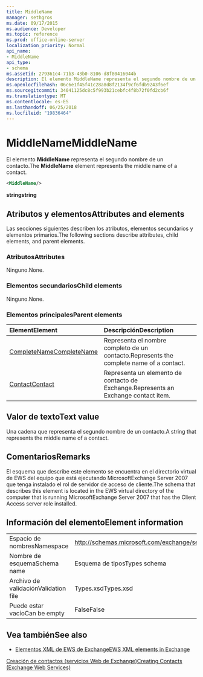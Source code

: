 ```yaml
---
title: MiddleName
manager: sethgros
ms.date: 09/17/2015
ms.audience: Developer
ms.topic: reference
ms.prod: office-online-server
localization_priority: Normal
api_name:
- MiddleName
api_type:
- schema
ms.assetid: 279361e4-71b3-43b0-8106-d8f80416044b
description: El elemento MiddleName representa el segundo nombre de un contacto.
ms.openlocfilehash: 06c6e1f45f41c28a8d8f2134f9cf6fdb9243f6ef
ms.sourcegitcommit: 34041125dc8c5f993b21cebfc4f8b72f0fd2cb6f
ms.translationtype: MT
ms.contentlocale: es-ES
ms.lasthandoff: 06/25/2018
ms.locfileid: "19836464"
---
```

# <a name="middlename"></a><span data-ttu-id="83d85-103">MiddleName</span><span class="sxs-lookup"><span data-stu-id="83d85-103">MiddleName</span></span>

<span data-ttu-id="83d85-104">El elemento **MiddleName** representa el segundo nombre de un contacto.</span><span class="sxs-lookup"><span data-stu-id="83d85-104">The **MiddleName** element represents the middle name of a contact.</span></span> 
  
```xml
<MiddleName/>
```

 <span data-ttu-id="83d85-105">**string**</span><span class="sxs-lookup"><span data-stu-id="83d85-105">**string**</span></span>
## <a name="attributes-and-elements"></a><span data-ttu-id="83d85-106">Atributos y elementos</span><span class="sxs-lookup"><span data-stu-id="83d85-106">Attributes and elements</span></span>

<span data-ttu-id="83d85-107">Las secciones siguientes describen los atributos, elementos secundarios y elementos primarios.</span><span class="sxs-lookup"><span data-stu-id="83d85-107">The following sections describe attributes, child elements, and parent elements.</span></span>
  
### <a name="attributes"></a><span data-ttu-id="83d85-108">Atributos</span><span class="sxs-lookup"><span data-stu-id="83d85-108">Attributes</span></span>

<span data-ttu-id="83d85-109">Ninguno.</span><span class="sxs-lookup"><span data-stu-id="83d85-109">None.</span></span>
  
### <a name="child-elements"></a><span data-ttu-id="83d85-110">Elementos secundarios</span><span class="sxs-lookup"><span data-stu-id="83d85-110">Child elements</span></span>

<span data-ttu-id="83d85-111">Ninguno.</span><span class="sxs-lookup"><span data-stu-id="83d85-111">None.</span></span>
  
### <a name="parent-elements"></a><span data-ttu-id="83d85-112">Elementos principales</span><span class="sxs-lookup"><span data-stu-id="83d85-112">Parent elements</span></span>

|<span data-ttu-id="83d85-113">**Element**</span><span class="sxs-lookup"><span data-stu-id="83d85-113">**Element**</span></span>|<span data-ttu-id="83d85-114">**Descripción**</span><span class="sxs-lookup"><span data-stu-id="83d85-114">**Description**</span></span>|
|:-----|:-----|
|[<span data-ttu-id="83d85-115">CompleteName</span><span class="sxs-lookup"><span data-stu-id="83d85-115">CompleteName</span></span>](completename.md) <br/> |<span data-ttu-id="83d85-116">Representa el nombre completo de un contacto.</span><span class="sxs-lookup"><span data-stu-id="83d85-116">Represents the complete name of a contact.</span></span>  <br/> |
|[<span data-ttu-id="83d85-117">Contact</span><span class="sxs-lookup"><span data-stu-id="83d85-117">Contact</span></span>](contact.md) <br/> |<span data-ttu-id="83d85-118">Representa un elemento de contacto de Exchange.</span><span class="sxs-lookup"><span data-stu-id="83d85-118">Represents an Exchange contact item.</span></span>  <br/> |
   
## <a name="text-value"></a><span data-ttu-id="83d85-119">Valor de texto</span><span class="sxs-lookup"><span data-stu-id="83d85-119">Text value</span></span>

<span data-ttu-id="83d85-120">Una cadena que representa el segundo nombre de un contacto.</span><span class="sxs-lookup"><span data-stu-id="83d85-120">A string that represents the middle name of a contact.</span></span>
  
## <a name="remarks"></a><span data-ttu-id="83d85-121">Comentarios</span><span class="sxs-lookup"><span data-stu-id="83d85-121">Remarks</span></span>

<span data-ttu-id="83d85-122">El esquema que describe este elemento se encuentra en el directorio virtual de EWS del equipo que está ejecutando MicrosoftExchange Server 2007 que tenga instalado el rol de servidor de acceso de cliente.</span><span class="sxs-lookup"><span data-stu-id="83d85-122">The schema that describes this element is located in the EWS virtual directory of the computer that is running MicrosoftExchange Server 2007 that has the Client Access server role installed.</span></span>
  
## <a name="element-information"></a><span data-ttu-id="83d85-123">Información del elemento</span><span class="sxs-lookup"><span data-stu-id="83d85-123">Element information</span></span>

|||
|:-----|:-----|
|<span data-ttu-id="83d85-124">Espacio de nombres</span><span class="sxs-lookup"><span data-stu-id="83d85-124">Namespace</span></span>  <br/> |http://schemas.microsoft.com/exchange/services/2006/types  <br/> |
|<span data-ttu-id="83d85-125">Nombre de esquema</span><span class="sxs-lookup"><span data-stu-id="83d85-125">Schema name</span></span>  <br/> |<span data-ttu-id="83d85-126">Esquema de tipos</span><span class="sxs-lookup"><span data-stu-id="83d85-126">Types schema</span></span>  <br/> |
|<span data-ttu-id="83d85-127">Archivo de validación</span><span class="sxs-lookup"><span data-stu-id="83d85-127">Validation file</span></span>  <br/> |<span data-ttu-id="83d85-128">Types.xsd</span><span class="sxs-lookup"><span data-stu-id="83d85-128">Types.xsd</span></span>  <br/> |
|<span data-ttu-id="83d85-129">Puede estar vacío</span><span class="sxs-lookup"><span data-stu-id="83d85-129">Can be empty</span></span>  <br/> |<span data-ttu-id="83d85-130">False</span><span class="sxs-lookup"><span data-stu-id="83d85-130">False</span></span>  <br/> |
   
## <a name="see-also"></a><span data-ttu-id="83d85-131">Vea también</span><span class="sxs-lookup"><span data-stu-id="83d85-131">See also</span></span>



- [<span data-ttu-id="83d85-132">Elementos XML de EWS de Exchange</span><span class="sxs-lookup"><span data-stu-id="83d85-132">EWS XML elements in Exchange</span></span>](ews-xml-elements-in-exchange.md)


[<span data-ttu-id="83d85-133">Creación de contactos (servicios Web de Exchange)</span><span class="sxs-lookup"><span data-stu-id="83d85-133">Creating Contacts (Exchange Web Services)</span></span>](http://msdn.microsoft.com/library/4845917e-70d1-481c-bbd7-011ec6571789%28Office.15%29.aspx)

